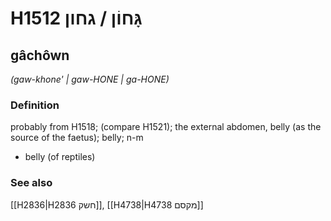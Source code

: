 # H1512 גָּחוֹן / גחון

## gâchôwn

_(gaw-khone' | ɡaw-HONE | ɡa-HONE)_

### Definition

probably from H1518; (compare H1521); the external abdomen, belly (as the source of the faetus); belly; n-m

- belly (of reptiles)

### See also

[[H2836|H2836 חשק]], [[H4738|H4738 מקסם]]
